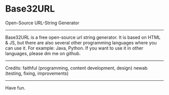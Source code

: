 # Base32URL
Open-Source URL-String Generator

--------------------------------------------------------------

Base32URL is a free open-source url string generator. It is based on HTML & JS, but there are also several other programming languages where you can use it. For example: Java, Python.
If you want to use it in other languages, please dm me on github. 

--------------------------------------------------------------

Credits:
faithful (programming, content development, design)
newab (testing, fixing, improvements) 

--------------------------------------------------------------

Have fun.


